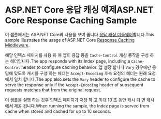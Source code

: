 # <a name="aspnet-core-response-caching-sample"></a><span data-ttu-id="1e400-101">ASP.NET Core 응답 캐싱 예제</span><span class="sxs-lookup"><span data-stu-id="1e400-101">ASP.NET Core Response Caching Sample</span></span>

<span data-ttu-id="1e400-102">이 샘플에서는 ASP.NET Core의 사용을 보여 줍니다 [응답 캐싱 미들웨어](https://docs.microsoft.com/aspnet/core/performance/caching/middleware)합니다.</span><span class="sxs-lookup"><span data-stu-id="1e400-102">This sample illustrates the usage of ASP.NET Core [Response Caching Middleware](https://docs.microsoft.com/aspnet/core/performance/caching/middleware).</span></span>

<span data-ttu-id="1e400-103">해당 인덱스 페이지를 사용 하 여 앱이 응답 등을 `Cache-Control` 캐싱 동작을 구성 하는 헤더입니다.</span><span class="sxs-lookup"><span data-stu-id="1e400-103">The app responds with its Index page, including a `Cache-Control` header to configure caching behavior.</span></span> <span data-ttu-id="1e400-104">앱 설정 합니다 `Vary` 경우에만 응답에 맞도록 캐시를 구성 하는 헤더는 `Accept-Encoding` 후속 요청의 헤더는 원래 요청에서 일치 합니다.</span><span class="sxs-lookup"><span data-stu-id="1e400-104">The app also sets the `Vary` header to configure the cache to serve the response only if the `Accept-Encoding` header of subsequent requests matches that from the original request.</span></span>

<span data-ttu-id="1e400-105">이 샘플을 실행 하는 경우 인덱스 페이지가 저장 하 고 최대 10 초 동안 캐시 되 면 캐시에서 제공 됩니다.</span><span class="sxs-lookup"><span data-stu-id="1e400-105">When running the sample, the Index page is served from cache when stored and cached for up to 10 seconds.</span></span>
